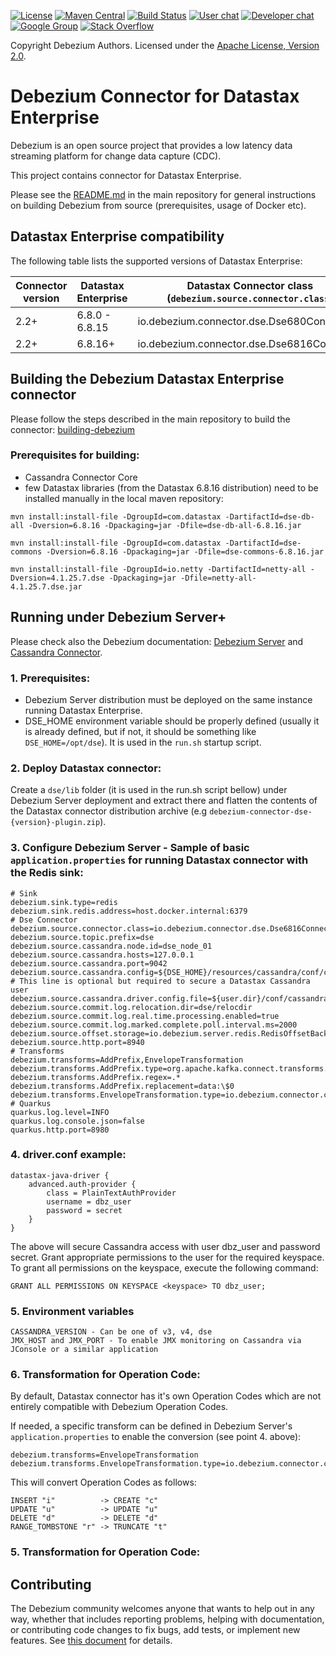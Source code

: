 [![License](http://img.shields.io/:license-apache%202.0-brightgreen.svg)](http://www.apache.org/licenses/LICENSE-2.0.html)
[![Maven Central](https://maven-badges.herokuapp.com/maven-central/io.debezium/debezium-connector-reactor-cassandra/badge.svg)](https://search.maven.org/search?q=debezium%20connector%20cassandra)
[![Build Status](https://github.com/debezium/debezium-connector-cassandra/workflows/Maven%20CI/badge.svg?branch=main)](https://github.com/debezium/debezium-connector-cassandra/actions)
[![User chat](https://img.shields.io/badge/chat-users-brightgreen.svg)](https://gitter.im/debezium/user)
[![Developer chat](https://img.shields.io/badge/chat-devs-brightgreen.svg)](https://gitter.im/debezium/dev)
[![Google Group](https://img.shields.io/:mailing%20list-debezium-brightgreen.svg)](https://groups.google.com/forum/#!forum/debezium)
[![Stack Overflow](http://img.shields.io/:stack%20overflow-debezium-brightgreen.svg)](http://stackoverflow.com/questions/tagged/debezium)

Copyright Debezium Authors.
Licensed under the [Apache License, Version 2.0](http://www.apache.org/licenses/LICENSE-2.0).

# Debezium Connector for Datastax Enterprise

Debezium is an open source project that provides a low latency data streaming platform for change data capture (CDC).

This project contains connector for Datastax Enterprise.

Please see the [README.md](https://github.com/debezium/debezium#building-debezium) in the main repository for general instructions on building Debezium from source (prerequisites, usage of Docker etc).

## Datastax Enterprise compatibility

The following table lists the supported versions of Datastax Enterprise:

| Connector version | Datastax Enterprise | Datastax Connector class (`debezium.source.connector.class`) |
|--|---|---|
| 2.2+ | 6.8.0 - 6.8.15 | io.debezium.connector.dse.Dse680Connector |
| 2.2+ | 6.8.16+ | io.debezium.connector.dse.Dse6816Connector |

## Building the Debezium Datastax Enterprise connector

Please follow the steps described in the main repository to build the connector: [building-debezium](https://github.com/debezium/debezium#building-debezium)

### Prerequisites for building:
- Cassandra Connector Core
- few Datastax libraries (from the Datastax 6.8.16 distribution) need to be installed manually in the local maven repository:
```
mvn install:install-file -DgroupId=com.datastax -DartifactId=dse-db-all -Dversion=6.8.16 -Dpackaging=jar -Dfile=dse-db-all-6.8.16.jar

mvn install:install-file -DgroupId=com.datastax -DartifactId=dse-commons -Dversion=6.8.16 -Dpackaging=jar -Dfile=dse-commons-6.8.16.jar

mvn install:install-file -DgroupId=io.netty -DartifactId=netty-all -Dversion=4.1.25.7.dse -Dpackaging=jar -Dfile=netty-all-4.1.25.7.dse.jar
```

## Running under Debezium Server+

Please check also the Debezium documentation: [Debezium Server](https://debezium.io/documentation/reference/stable/operations/debezium-server.html) and [Cassandra Connector](https://debezium.io/documentation/reference/stable/operations/debezium-server.html#_cassandra_connector).

### 1. Prerequisites:

- Debezium Server distribution must be deployed on the same instance running Datastax Enterprise.
- DSE_HOME environment variable should be properly defined (usually it is already defined, but if not, it should be something like `DSE_HOME=/opt/dse`). It is used in the `run.sh` startup script.

### 2. Deploy Datastax connector:

Create a `dse/lib` folder (it is used in the run.sh script bellow) under Debezium Server deployment and extract there and flatten the contents of the Datastax connector distribution archive (e.g `debezium-connector-dse-{version}-plugin.zip`).

### 3. Configure Debezium Server - Sample of basic `application.properties` for running Datastax connector with the Redis sink:

```
# Sink
debezium.sink.type=redis
debezium.sink.redis.address=host.docker.internal:6379
# Dse Connector
debezium.source.connector.class=io.debezium.connector.dse.Dse6816Connector
debezium.source.topic.prefix=dse
debezium.source.cassandra.node.id=dse_node_01
debezium.source.cassandra.hosts=127.0.0.1
debezium.source.cassandra.port=9042
debezium.source.cassandra.config=${DSE_HOME}/resources/cassandra/conf/cassandra.yaml
# This line is optional but required to secure a Datastax Cassandra user
debezium.source.cassandra.driver.config.file=${user.dir}/conf/cassandra/driver.conf
debezium.source.commit.log.relocation.dir=dse/relocdir
debezium.source.commit.log.real.time.processing.enabled=true
debezium.source.commit.log.marked.complete.poll.interval.ms=2000
debezium.source.offset.storage=io.debezium.server.redis.RedisOffsetBackingStore
debezium.source.http.port=8940
# Transforms
debezium.transforms=AddPrefix,EnvelopeTransformation
debezium.transforms.AddPrefix.type=org.apache.kafka.connect.transforms.RegexRouter
debezium.transforms.AddPrefix.regex=.*
debezium.transforms.AddPrefix.replacement=data:\$0
debezium.transforms.EnvelopeTransformation.type=io.debezium.connector.cassandra.transforms.EnvelopeTransformation
# Quarkus
quarkus.log.level=INFO
quarkus.log.console.json=false
quarkus.http.port=8980
```
### 4. driver.conf example:

```
datastax-java-driver {
    advanced.auth-provider {
        class = PlainTextAuthProvider
        username = dbz_user
        password = secret
    }
}
```
The above will secure Cassandra access with user dbz_user and password secret.
Grant appropriate permissions to the user for the required keyspace. 
To grant all permissions on the keyspace, execute the following command:
```
GRANT ALL PERMISSIONS ON KEYSPACE <keyspace> TO dbz_user;
```

### 5. Environment variables
```
CASSANDRA_VERSION - Can be one of v3, v4, dse
JMX_HOST and JMX_PORT - To enable JMX monitoring on Cassandra via JConsole or a similar application
```

### 6. Transformation for Operation Code:

By default, Datastax connector has it's own Operation Codes which are not entirely compatible with Debezium Operation Codes.

If needed, a specific transform can be defined in Debezium Server's `application.properties` to enable the conversion (see point 4. above):
```
debezium.transforms=EnvelopeTransformation
debezium.transforms.EnvelopeTransformation.type=io.debezium.connector.cassandra.transforms.EnvelopeTransformation
```

This will convert Operation Codes as follows:
```
INSERT "i"          -> CREATE "c"
UPDATE "u"          -> UPDATE "u"
DELETE "d"          -> DELETE "d"
RANGE_TOMBSTONE "r" -> TRUNCATE "t"
```

### 5. Transformation for Operation Code:
## Contributing

The Debezium community welcomes anyone that wants to help out in any way, whether that includes reporting problems, helping with documentation, or contributing code changes to fix bugs, add tests, or implement new features. See [this document](https://github.com/debezium/debezium/blob/master/CONTRIBUTE.md) for details.
